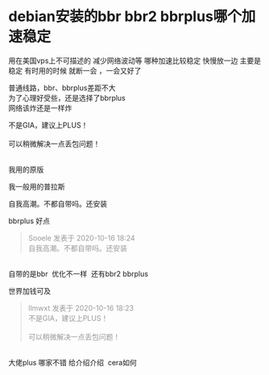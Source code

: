 # debian安装的bbr bbr2 bbrplus哪个加速稳定


用在美国vps上不可描述的 减少网络波动等 哪种加速比较稳定 快慢放一边 主要是 稳定 有时用的时候 就断一会 ，一会又好了

普通线路，bbr、bbrplus差距不大<br />
为了心理好受些，还是选择了bbrplus<br />
网络该炸还是一样炸

不是GIA，建议上PLUS！<br />
<br />
可以稍微解决一点丢包问题！<br />
<br />
<img src="static/image/smiley/default/lol.gif" smilieid="12" border="0" alt="" /><img src="static/image/smiley/default/lol.gif" smilieid="12" border="0" alt="" /><img src="static/image/smiley/default/lol.gif" smilieid="12" border="0" alt="" />

我用的原版

我一般用的普拉斯

自我高潮。不都自带吗。还安装

bbrplus 好点

<div class="quote"><blockquote><font color="#999999">Sooele 发表于 2020-10-16 18:24</font><br />
<font color="#999999">自我高潮。不都自带吗。还安装</font></blockquote></div><br />
自带的是bbr&nbsp;&nbsp;优化不一样&nbsp;&nbsp;还有bbr2 bbrplus

世界加钱可及

<div class="quote"><blockquote><font color="#999999">llmwxt 发表于 2020-10-16 18:23</font><br />
<font color="#999999">不是GIA，建议上PLUS！<br />
<br />
可以稍微解决一点丢包问题！</font></blockquote></div><br />
大佬plus 哪家不错 给介绍介绍&nbsp;&nbsp;cera如何
